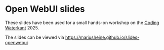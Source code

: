 # Open WebUI slides

These slides have been used for a small hands-on workshop on the [Coding Waterkant](https://coding.waterkant.sh) 2025. 

The slides can be viewed via https://mariusheine.github.io/slides-openwebui
